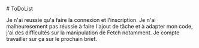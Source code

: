 #   T o D o L i s t 

Je n'ai reussie qu'a faire la connexion et l'inscription. Je n'ai malheuresement pas réussie à faire l'ajout de tâche et à adapter mon code, j'ai des difficultés sur la manipulation de Fetch notamment. Je compte travailler sur ça sur le prochain brief.
 
 
